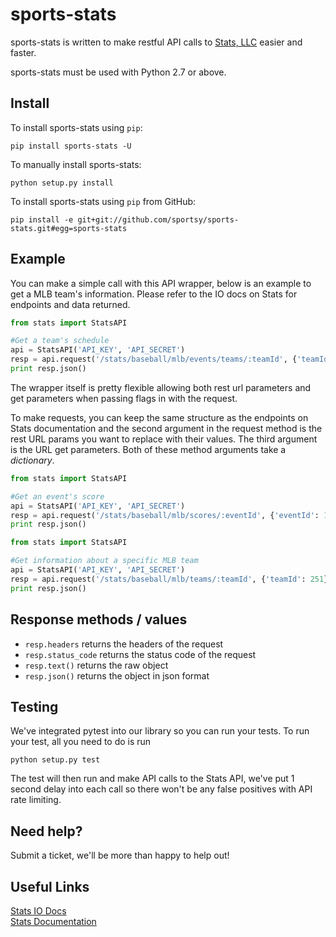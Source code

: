 # sports-stats

sports-stats is written to make restful API calls to [Stats, LLC](http://www.stats.com/) easier and faster.

sports-stats must be used with Python 2.7 or above.

## Install

To install sports-stats using `pip`:

    pip install sports-stats -U

To manually install sports-stats:

    python setup.py install

To install sports-stats using `pip` from GitHub:

    pip install -e git+git://github.com/sportsy/sports-stats.git#egg=sports-stats


## Example
You can make a simple call with this API wrapper, below is an example to get a MLB team's information. Please refer to the IO docs on Stats for endpoints and data returned.

```python
from stats import StatsAPI

#Get a team's schedule
api = StatsAPI('API_KEY', 'API_SECRET')
resp = api.request('/stats/baseball/mlb/events/teams/:teamId', {'teamId': 251})
print resp.json()
```
The wrapper itself is pretty flexible allowing both rest url parameters and get parameters when passing flags in with the request.

To make requests, you can keep the same structure as the endpoints on Stats documentation and the second argument in the request method is the rest URL params you want to replace with their values. The third argument is the URL get parameters. Both of these method arguments take a *dictionary*.
```python
from stats import StatsAPI

#Get an event's score
api = StatsAPI('API_KEY', 'API_SECRET')
resp = api.request('/stats/baseball/mlb/scores/:eventId', {'eventId': 1234}, {'linescore': 'true'})
print resp.json()
```

```python
from stats import StatsAPI

#Get information about a specific MLB team
api = StatsAPI('API_KEY', 'API_SECRET')
resp = api.request('/stats/baseball/mlb/teams/:teamId', {'teamId': 251})
print resp.json()
```

## Response methods / values
- `resp.headers` returns the headers of the request
- `resp.status_code` returns the status code of the request
- `resp.text()` returns the raw object
- `resp.json()` returns the object in json format

## Testing
We've integrated pytest into our library so you can run your tests. To run your test, all you need to do is run
    
    python setup.py test
    
The test will then run and make API calls to the Stats API, we've put 1 second delay into each call so there won't be any false positives with API rate limiting.

## Need help?
Submit a ticket, we'll be more than happy to help out!

## Useful Links
[Stats IO Docs](http://developer.stats.com/io-docs)  
[Stats Documentation](http://developer.stats.com/docs)  